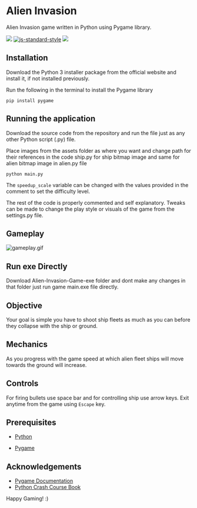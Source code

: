 
# Alien Invasion 

Alien Invasion game written in Python using Pygame library.

[![](https://img.shields.io/badge/contributions-welcome-brightgreen.svg)]() [![js-standard-style](https://img.shields.io/badge/code%20style-standard-brightgreen.svg)](http://standardjs.com/)  [![](https://img.shields.io/badge/download-releases-brightgreen.svg)](https://github.com/Nikhilhaspe/Alien-Invasion-Game)
## Installation

Download the Python 3 installer package from the official website and install it, if not installed previously.

Run the following in the terminal to install the Pygame library

```
pip install pygame
```

## Running the application

Download the source code from the repository and run the file just as any other Python script (.py) file.

Place images from the assets folder as where you want and change path for their references in the code 
ship.py for ship bitmap image and same for alien bitmap image in alien.py file
```
python main.py
```

The `speedup_scale` variable can be changed with the values provided in the comment to set the difficulty level.

The rest of the code is properly commented and self explanatory. Tweaks can be made to change the play style or visuals of the game from the 
settings.py file.


## Gameplay

![gameplay.gif](https://github.com/Nikhilhaspe/Alien-Invasion-Game/blob/master/Images/gameplay.gif)

## Run exe Directly
Download Alien-Invasion-Game-exe folder and dont make any changes
in that folder just run game main.exe file directly.

## Objective

Your goal is simple you have to shoot ship fleets as much as
you can before they collapse with the ship or ground.
## Mechanics

As you progress with the game speed at which alien fleet 
ships will move towards the ground will increase.
## Controls

For firing bullets use space bar and for controlling ship use arrow
keys.
Exit anytime from the game using `Escape` key.
## Prerequisites

- [Python](https://www.python.org/)
    
- [Pygame](https://www.pygame.org/wiki/GettingStarted)
## Acknowledgements

- [Pygame Documentation](https://www.pygame.org/docs/)
- [Python Crash Course Book](https://nostarch.com/pythoncrashcourse2e)

Happy Gaming! :)

